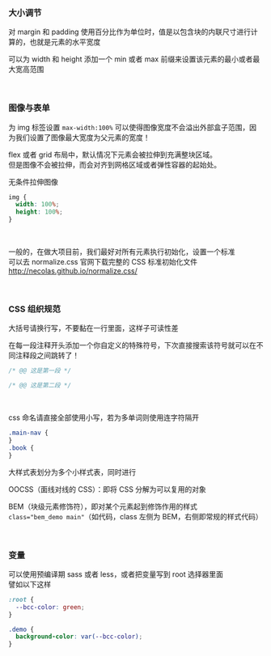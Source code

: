 ### 大小调节

对 margin 和 padding 使用百分比作为单位时，值是以包含块的内联尺寸进行计算的，也就是元素的水平宽度

可以为 width 和 height 添加一个 min 或者 max 前缀来设置该元素的最小或者最大宽高范围

<br>

### 图像与表单

为 img 标签设置 `max-width:100%` 可以使得图像宽度不会溢出外部盒子范围，因为我们设置了图像最大宽度为父元素的宽度！

flex 或者 grid 布局中，默认情况下元素会被拉伸到充满整块区域。  
但是图像不会被拉伸，而会对齐到网格区域或者弹性容器的起始处。

无条件拉伸图像

```css
img {
  width: 100%;
  height: 100%;
}
```

<br>

一般的，在做大项目前，我们最好对所有元素执行初始化，设置一个标准  
可以去 normalize.css 官网下载完整的 CSS 标准初始化文件  
http://necolas.github.io/normalize.css/

<br>

### CSS 组织规范

大括号请换行写，不要黏在一行里面，这样子可读性差

在每一段注释开头添加一个你自定义的特殊符号，下次直接搜索该符号就可以在不同注释段之间跳转了！

```css
/* @@ 这是第一段 */

/* @@ 这是第二段 */
```

<br>

css 命名请直接全部使用小写，若为多单词则使用连字符隔开

```css
.main-nav {
}
.book {
}
```

大样式表划分为多个小样式表，同时进行

OOCSS（面线对线的 CSS）：即将 CSS 分解为可以复用的对象

BEM（块级元素修饰符），即对某个元素起到修饰作用的样式  
`class="bem_demo main"`（如代码，class 左侧为 BEM，右侧即常规的样式代码）

<br>

### 变量

可以使用预编译期 sass 或者 less，或者把变量写到 root 选择器里面  
譬如以下这样

```css
:root {
  --bcc-color: green;
}

.demo {
  background-color: var(--bcc-color);
}
```

<br>

###
